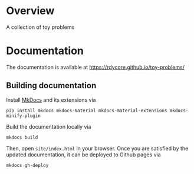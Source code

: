 # Overview
A collection of toy problems


# Documentation
The documentation is available at https://rdycore.github.io/toy-problems/

## Building documentation

Install [MkDocs](https://www.mkdocs.org/) and its extensions via

```
pip install mkdocs mkdocs-material mkdocs-material-extensions mkdocs-minify-plugin
```

Build the documentation locally via
```
mkdocs build
```

Then, open `site/index.html` in your browser. Once you are satisfied by the updated documentation, it can be deployed to Github pages via
```
mkdocs gh-deploy
```


